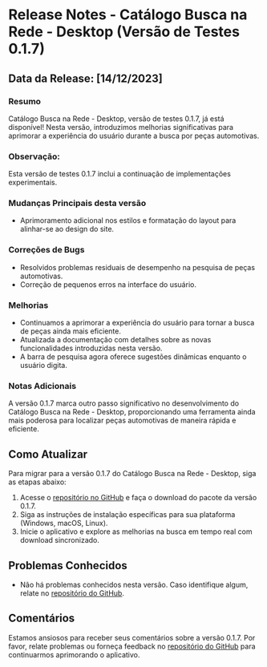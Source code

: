 # Release Notes - Catálogo Busca na Rede - Desktop (Versão de Testes 0.1.7)

## Data da Release: [14/12/2023]

### Resumo
Catálogo Busca na Rede - Desktop, versão de testes 0.1.7, já está disponível! Nesta versão, introduzimos melhorias significativas para aprimorar a experiência do usuário durante a busca por peças automotivas.

### Observação:
Esta versão de testes 0.1.7 inclui a continuação de implementações experimentais.

### Mudanças Principais desta versão
- Aprimoramento adicional nos estilos e formatação do layout para alinhar-se ao design do site.

### Correções de Bugs
- Resolvidos problemas residuais de desempenho na pesquisa de peças automotivas.
- Correção de pequenos erros na interface do usuário.

### Melhorias
- Continuamos a aprimorar a experiência do usuário para tornar a busca de peças ainda mais eficiente.
- Atualizada a documentação com detalhes sobre as novas funcionalidades introduzidas nesta versão.
- A barra de pesquisa agora oferece sugestões dinâmicas enquanto o usuário digita.

### Notas Adicionais
A versão 0.1.7 marca outro passo significativo no desenvolvimento do Catálogo Busca na Rede - Desktop, proporcionando uma ferramenta ainda mais poderosa para localizar peças automotivas de maneira rápida e eficiente.

## Como Atualizar
Para migrar para a versão 0.1.7 do Catálogo Busca na Rede - Desktop, siga as etapas abaixo:

1. Acesse o [repositório no GitHub](URL) e faça o download do pacote da versão 0.1.7.
2. Siga as instruções de instalação específicas para sua plataforma (Windows, macOS, Linux).
3. Inicie o aplicativo e explore as melhorias na busca em tempo real com download sincronizado.

## Problemas Conhecidos
- Não há problemas conhecidos nesta versão. Caso identifique algum, relate no [repositório do GitHub](URL).

## Comentários
Estamos ansiosos para receber seus comentários sobre a versão 0.1.7. Por favor, relate problemas ou forneça feedback no [repositório do GitHub](URL) para continuarmos aprimorando o aplicativo.
